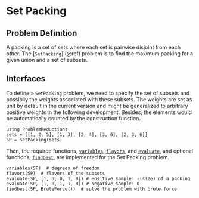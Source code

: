 # Set Packing

## Problem Definition
A packing is a set of sets where each set is pairwise disjoint from each other. The [`SetPacking`] (@ref) problem is to find the maximum packing for a given union and a set of subsets.

## Interfaces
To define a `SetPacking` problem, we need to specify the set of subsets and possibily the weights associated with these subsets. The weights are set as unit by default in the current version and might be generalized to arbitrary positive weights in the following development. Besides, the elements would be automatically counted by the construction function. 
```@repl SetPacking
using ProblemReductions
sets = [[1, 2, 5], [1, 3], [2, 4], [3, 6], [2, 3, 6]]
SP = SetPacking(sets)
```

Then, the required functions, [`variables`](@ref), [`flavors`](@ref), and [`evaluate`](@ref), and optional functions, [`findbest`](@ref), are implemented for the Set Packing problem.
```@repl SetPacking
variables(SP)  # degrees of freedom
flavors(SP)  # flavors of the subsets
evaluate(SP, [1, 0, 0, 1, 0]) # Positive sample: -(size) of a packing
evaluate(SP, [1, 0, 1, 1, 0]) # Negative sample: 0
findbest(SP, BruteForce())  # solve the problem with brute force
```